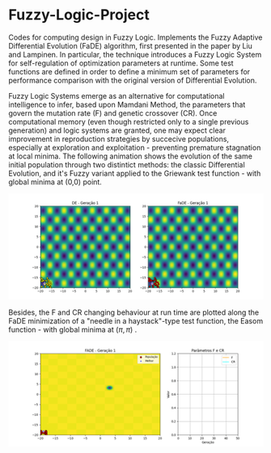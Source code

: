# Fuzzy-Logic-Project
Codes for computing design in Fuzzy Logic. Implements the Fuzzy Adaptive Differential Evolution (FaDE) algorithm, first presented in the paper by Liu and Lampinen. In particular, the technique introduces a Fuzzy Logic System for self-regulation of optimization parameters at runtime. Some test functions are defined in order to define a minimum set of parameters for performance comparison with the original version of Differential Evolution.

Fuzzy Logic Systems emerge as an alternative for computational intelligence to infer, based upon Mamdani Method, the parameters that govern the mutation rate (F) and genetic crossover (CR). Once computational memory (even though restricted only to a single previous generation) and logic systems are granted, one may expect clear improvement in reproduction strategies by succecive populations, especially at exploration and exploitation - preventing premature stagnation at local minima. The following animation shows the evolution of the same initial population through two distintict methods: the classic Differential Evolution, and it's Fuzzy variant applied to the Griewank test function - with global minima at (0,0) point.

![me](https://github.com/Beprados/Fuzzy-Logic-Project/blob/main/griewank_de_fade.gif)

Besides, the F and CR changing behaviour at run time are plotted along the FaDE minimization of a "needle in a haystack"-type test function, the Easom function - with global minima at $(\pi , \pi)$ .

![me](https://github.com/Beprados/Fuzzy-Logic-Project/blob/main/easom_fade_with_fcr.gif)
